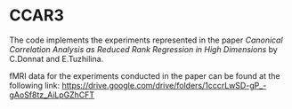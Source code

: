 # CCAR3

The code implements the experiments represented in the paper *Canonical Correlation Analysis as Reduced Rank Regression in High Dimensions* by C.Donnat and E.Tuzhilina.

fMRI data for the experiments conducted in the paper can be found at the following link: https://drive.google.com/drive/folders/1cccrLwSD-gP_-gAoSf8tz_AiLpGZhCFT
